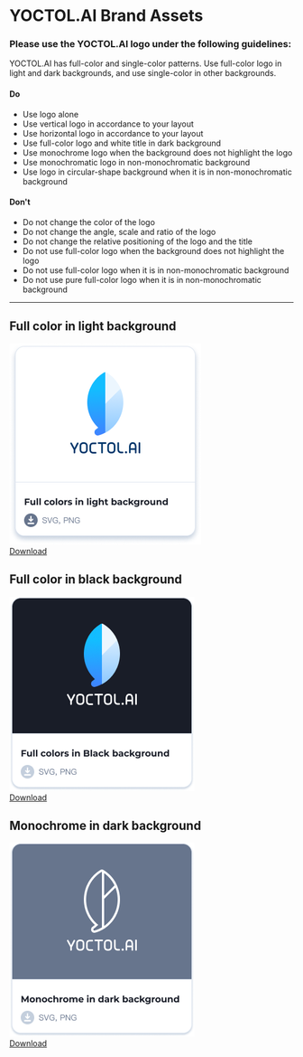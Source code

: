 # YOCTOL.AI Brand Assets
### Please use the YOCTOL.AI logo under the following guidelines:
YOCTOL.AI has full-color and single-color patterns. Use full-color logo in light and dark backgrounds, and use single-color in other backgrounds.

#### Do 

- Use logo alone
- Use vertical logo in accordance to your layout
- Use horizontal logo in accordance to your layout
- Use full-color logo and white title in dark background
- Use monochrome logo when the background does not highlight the logo
- Use monochromatic logo in non-monochromatic background
- Use logo in circular-shape background when it is in non-monochromatic background

#### Don't 

- Do not change the color of the logo
- Do not change the angle, scale and ratio of the logo
- Do not change the relative positioning of the logo and the title
- Do not use full-color logo when the background does not highlight the logo
- Do not use full-color logo when it is in non-monochromatic background
- Do not use pure full-color logo when it is in non-monochromatic background

<hr />

## Full color in light background
![](https://github.com/Yoctol/assets/blob/master/YOCTOL.AI_LOGO/Full_colors_in_light_background_preview.png)
<br />
[Download](https://github.com/Yoctol/assets/blob/master/YOCTOL.AI_LOGO/Full_colors_in_light_background)

## Full color in black background
![](https://github.com/Yoctol/assets/blob/master/YOCTOL.AI_LOGO/Full_colors_in_Black_background_preview.png)
<br />
[Download](https://github.com/Yoctol/assets/blob/master/YOCTOL.AI_LOGO/Full_colors_in_dark_background)

## Monochrome in dark background
![](https://github.com/Yoctol/assets/blob/master/YOCTOL.AI_LOGO/Monochrome_in_dark_background_preview.png)
<br />
[Download](https://github.com/Yoctol/assets/blob/master/YOCTOL.AI_LOGO/Monochrome_in_dark_background)

